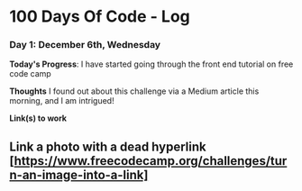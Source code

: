 # 100 Days Of Code - Log

### Day 1: December 6th, Wednesday

**Today's Progress**: I have started going through the front end tutorial on free code camp

**Thoughts** I found out about this challenge via a Medium article this morning, and I am intrigued!

**Link(s) to work**

## Link a photo with a dead hyperlink [https://www.freecodecamp.org/challenges/turn-an-image-into-a-link]
